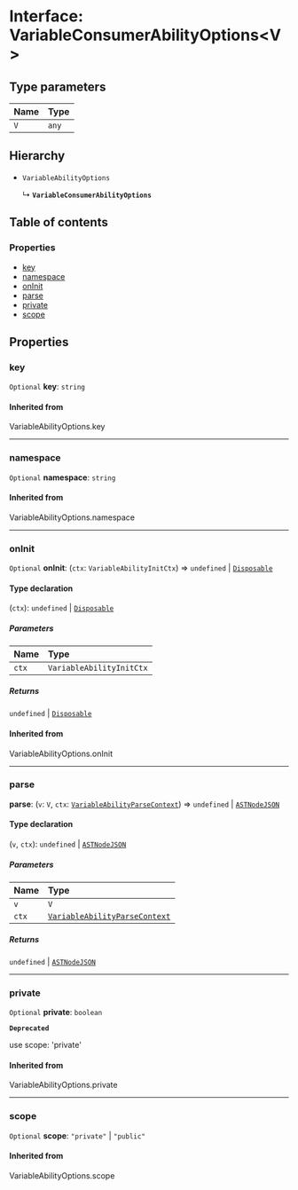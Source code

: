 # Interface: VariableConsumerAbilityOptions\<V>

## Type parameters

| Name | Type |
| :------ | :------ |
| `V` | `any` |

## Hierarchy

* `VariableAbilityOptions`

  ↳ **`VariableConsumerAbilityOptions`**

## Table of contents

### Properties

* [key](/en/auto-docs/editor/interfaces/VariableConsumerAbilityOptions.md#key)
* [namespace](/en/auto-docs/editor/interfaces/VariableConsumerAbilityOptions.md#namespace)
* [onInit](/en/auto-docs/editor/interfaces/VariableConsumerAbilityOptions.md#oninit)
* [parse](/en/auto-docs/editor/interfaces/VariableConsumerAbilityOptions.md#parse)
* [private](/en/auto-docs/editor/interfaces/VariableConsumerAbilityOptions.md#private)
* [scope](/en/auto-docs/editor/interfaces/VariableConsumerAbilityOptions.md#scope)

## Properties

### key

`Optional` **key**: `string`

#### Inherited from

VariableAbilityOptions.key

***

### namespace

`Optional` **namespace**: `string`

#### Inherited from

VariableAbilityOptions.namespace

***

### onInit

`Optional` **onInit**: (`ctx`: `VariableAbilityInitCtx`) => `undefined` | [`Disposable`](/en/auto-docs/editor/interfaces/Disposable-1.md)

#### Type declaration

(`ctx`): `undefined` | [`Disposable`](/en/auto-docs/editor/interfaces/Disposable-1.md)

##### Parameters

| Name | Type |
| :------ | :------ |
| `ctx` | `VariableAbilityInitCtx` |

##### Returns

`undefined` | [`Disposable`](/en/auto-docs/editor/interfaces/Disposable-1.md)

#### Inherited from

VariableAbilityOptions.onInit

***

### parse

**parse**: (`v`: `V`, `ctx`: [`VariableAbilityParseContext`](/en/auto-docs/editor/interfaces/VariableAbilityParseContext.md)) => `undefined` | [`ASTNodeJSON`](/en/auto-docs/editor/interfaces/ASTNodeJSON.md)

#### Type declaration

(`v`, `ctx`): `undefined` | [`ASTNodeJSON`](/en/auto-docs/editor/interfaces/ASTNodeJSON.md)

##### Parameters

| Name | Type |
| :------ | :------ |
| `v` | `V` |
| `ctx` | [`VariableAbilityParseContext`](/en/auto-docs/editor/interfaces/VariableAbilityParseContext.md) |

##### Returns

`undefined` | [`ASTNodeJSON`](/en/auto-docs/editor/interfaces/ASTNodeJSON.md)

***

### private

`Optional` **private**: `boolean`

**`Deprecated`**

use scope: 'private'

#### Inherited from

VariableAbilityOptions.private

***

### scope

`Optional` **scope**: `"private"` | `"public"`

#### Inherited from

VariableAbilityOptions.scope

